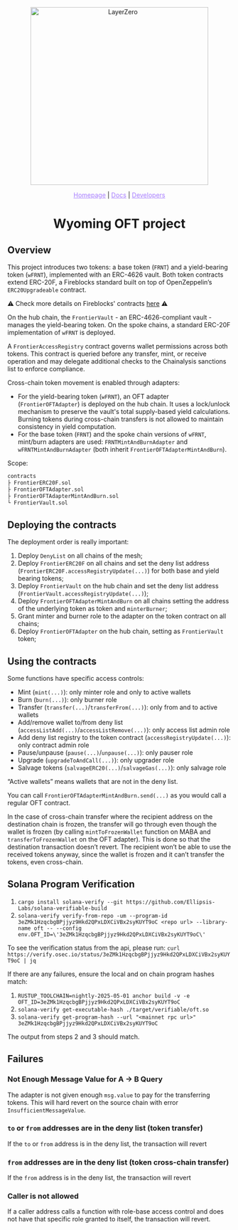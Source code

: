 <p align="center">
  <a href="https://layerzero.network">
    <img alt="LayerZero" style="width: 400px" src="https://docs.layerzero.network/img/LayerZero_Logo_White.svg"/>
  </a>
</p>

<p align="center">
  <a href="https://layerzero.network" style="color: #a77dff">Homepage</a> | <a href="https://docs.layerzero.network/" style="color: #a77dff">Docs</a> | <a href="https://layerzero.network/developers" style="color: #a77dff">Developers</a>
</p>

<h1 align="center">Wyoming OFT project</h1>

## Overview

This project introduces two tokens: a base token (`FRNT`) and a yield-bearing token (`wFRNT`), implemented with an ERC-4626 vault. Both token contracts extend ERC-20F, a Fireblocks standard built on top of OpenZeppelin’s `ERC20Upgradeable` contract.

⚠️ Check more details on Fireblocks' contracts [here](./contracts/fireblocks/README.md) ⚠️

On the hub chain, the `FrontierVault` - an ERC-4626-compliant vault - manages the yield-bearing token. On the spoke chains, a standard ERC-20F implementation of `wFRNT` is deployed.

A `FrontierAccessRegistry` contract governs wallet permissions across both tokens. This contract is queried before any transfer, mint, or receive operation and may delegate additional checks to the Chainalysis sanctions list to enforce compliance.

Cross-chain token movement is enabled through adapters:

- For the yield-bearing token (`wFRNT`), an OFT adapter (`FrontierOFTAdapter`) is deployed on the hub chain. It uses a lock/unlock mechanism to preserve the vault's total supply-based yield calculations. Burning tokens during cross-chain transfers is not allowed to maintain consistency in yield computation.
- For the base token (`FRNT`) and the spoke chain versions of `wFRNT`, mint/burn adapters are used: `FRNTMintAndBurnAdapter` and `wFRNTMintAndBurnAdapter` (both inherit `FrontierOFTAdapterMintAndBurn`).

Scope:

```bash
contracts
├ FrontierERC20F.sol
├ FrontierOFTAdapter.sol
├ FrontierOFTAdapterMintAndBurn.sol
└ FrontierVault.sol
```

## Deploying the contracts

The deployment order is really important:

1. Deploy `DenyList` on all chains of the mesh;
2. Deploy `FrontierERC20F` on all chains and set the deny list address (`FrontierERC20F.accessRegistryUpdate(...)`) for both base and yield bearing tokens;
3. Deploy `FrontierVault` on the hub chain and set the deny list address (`FrontierVault.accessRegistryUpdate(...)`);
4. Deploy `FrontierOFTAdapterMintAndBurn` on all chains setting the address of the underlying token as token and `minterBurner`;
5. Grant minter and burner role to the adapter on the token contract on all chains;
6. Deploy `FrontierOFTAdapter` on the hub chain, setting as `FrontierVault` token;

## Using the contracts

Some functions have specific access controls:

- Mint (`mint(...)`): only minter role and only to active wallets
- Burn (`burn(...)`): only burner role
- Transfer (`transfer(...)`/`transferFrom(...)`): only from and to active wallets
- Add/remove wallet to/from deny list (`accessListAdd(...)`/`accessListRemove(...)`): only access list admin role
- Add deny list registry to the token contract (`accessRegistryUpdate(...)`): only contract admin role
- Pause/unpause (`pause(...)`/`unpause(...)`): only pauser role
- Upgrade (`upgradeToAndCall(...)`): only upgrader role
- Salvage tokens (`salvageERC20(...)`/`salvageGas(...)`): only salvage role

“Active wallets” means wallets that are not in the deny list.

You can call `FrontierOFTAdapterMintAndBurn.send(...)` as you would call a regular OFT contract.

In the case of cross-chain transfer where the recipient address on the destination chain is frozen, the transfer will go through even though the wallet is frozen (by calling `mintToFrozenWallet` function on MABA and `transferToFrozenWallet` on the OFT adapter). This is done so that the destination transaction doesn’t revert. The recipient won’t be able to use the received tokens anyway, since the wallet is frozen and it can’t transfer the tokens, even cross-chain.


## Solana Program Verification

1. `cargo install solana-verify --git https://github.com/Ellipsis-Labs/solana-verifiable-build`
2. `solana-verify verify-from-repo -um --program-id 3eZMk1HzqcbgBPjjyz9Hkd2QPxLDXCiVBx2syKUYT9oC <repo url> --library-name oft -- --config env.OFT_ID=\'3eZMk1HzqcbgBPjjyz9Hkd2QPxLDXCiVBx2syKUYT9oC\'`

To see the verification status from the api, please run: `curl https://verify.osec.io/status/3eZMk1HzqcbgBPjjyz9Hkd2QPxLDXCiVBx2syKUYT9oC | jq`

If there are any failures, ensure the local and on chain program hashes match:
1. `RUSTUP_TOOLCHAIN=nightly-2025-05-01 anchor build -v -e OFT_ID=3eZMk1HzqcbgBPjjyz9Hkd2QPxLDXCiVBx2syKUYT9oC`
2. `solana-verify get-executable-hash ./target/verifiable/oft.so`
3. `solana-verify get-program-hash --url "<mainnet rpc url>" 3eZMk1HzqcbgBPjjyz9Hkd2QPxLDXCiVBx2syKUYT9oC`

The output from steps 2 and 3 should match.

## Failures

### Not Enough Message Value for A -> B Query

The adapter is not given enough `msg.value` to pay for the transferring tokens. This will hard revert on the source chain with error `InsufficientMessageValue`.

### `to` or `from` addresses are in the deny list (token transfer)

If the `to` or `from` address is in the deny list, the transaction will revert

### `from` addresses are in the deny list (token cross-chain transfer)

If the `from` address is in the deny list, the transaction will revert

### Caller is not allowed

If a caller address calls a function with role-base access control and does not have that specific role granted to itself, the transaction will revert.
